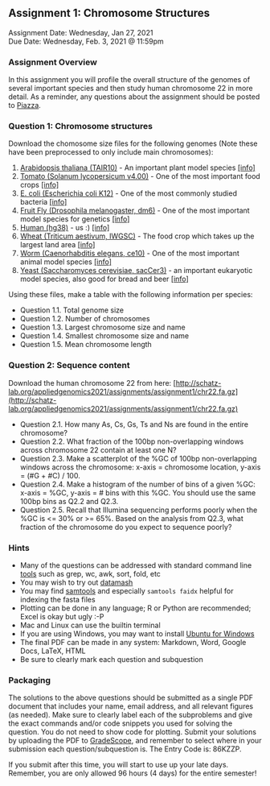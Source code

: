## Assignment 1: Chromosome Structures
Assignment Date: Wednesday, Jan 27, 2021 <br>
Due Date: Wednesday, Feb. 3, 2021 @ 11:59pm <br>

### Assignment Overview

In this assignment you will profile the overall structure of the genomes of several important species and then study human chromosome 22 in more detail.
As a reminder, any questions about the assignment should be posted to [Piazza](https://piazza.com/class/kkbggatvarnj0).

### Question 1: Chromosome structures

Download the chomosome size files for the following genomes (Note these have been preprocessed to only include main chromosomes):

1. [Arabidopsis thaliana (TAIR10)](http://schatz-lab.org/appliedgenomics2020/assignments/assignment1/TAIR10.chrom.sizes) - An important plant model species [[info]](https://en.wikipedia.org/wiki/Arabidopsis_thaliana)
2. [Tomato (Solanum lycopersicum v4.00)](http://schatz-lab.org/appliedgenomics2020/assignments/assignment1/tomato.chrom.sizes) - One of the most important food crops [[info]](https://en.wikipedia.org/wiki/Tomato)
3. [E. coli (Escherichia coli K12)](http://schatz-lab.org/appliedgenomics2020/assignments/assignment1/ecoli.chrom.sizes) - One of the most commonly studied bacteria [[info]](https://en.wikipedia.org/wiki/Escherichia_coli)
4. [Fruit Fly (Drosophila melanogaster, dm6)](http://schatz-lab.org/appliedgenomics2020/assignments/assignment1/dm6.chrom.sizes) - One of the most important model species for genetics [[info]](https://en.wikipedia.org/wiki/Drosophila_melanogaster)
5. [Human (hg38)](http://schatz-lab.org/appliedgenomics2020/assignments/assignment1/hg38.chrom.sizes) - us :) [[info]](https://en.wikipedia.org/wiki/Homo_sapiens)
6. [Wheat (Triticum aestivum, IWGSC)](http://schatz-lab.org/appliedgenomics2020/assignments/assignment1/wheat.chrom.sizes) - The food crop which takes up the largest land area [[info]](https://en.wikipedia.org/wiki/Wheat)
7. [Worm (Caenorhabditis elegans, ce10)](http://schatz-lab.org/appliedgenomics2020/assignments/assignment1/ce10.chrom.sizes) - One of the most important animal model species [[info]](https://en.wikipedia.org/wiki/Caenorhabditis_elegans)
8. [Yeast (Saccharomyces cerevisiae, sacCer3)](http://schatz-lab.org/appliedgenomics2020/assignments/assignment1/yeast.chrom.sizes) - an important eukaryotic model species, also good for bread and beer [[info]](https://en.wikipedia.org/wiki/Saccharomyces_cerevisiae)

Using these files, make a table with the following information per species:

- Question 1.1. Total genome size
- Question 1.2. Number of chromosomes
- Question 1.3. Largest chromosome size and name
- Question 1.4. Smallest chromosome size and name
- Question 1.5. Mean chromosome length


### Question 2: Sequence content

Download the human chromosome 22 from here: [http://schatz-lab.org/appliedgenomics2021/assignments/assignment1/chr22.fa.gz](http://schatz-lab.org/appliedgenomics2021/assignments/assignment1/chr22.fa.gz)

- Question 2.1. How many As, Cs, Gs, Ts and Ns are found in the entire chromosome?
- Question 2.2. What fraction of the 100bp non-overlapping windows across chromosome 22 contain at least one N?
- Question 2.3. Make a scatterplot of the %GC of 100bp non-overlapping windows across the chromosome: x-axis = chromosome location, y-axis = (#G + #C) / 100.
- Question 2.4. Make a histogram of the number of bins of a given %GC: x-axis = %GC, y-axis = # bins with this %GC. You should use the same 100bp bins as Q2.2 and Q2.3.
- Question 2.5. Recall that Illumina sequencing performs poorly when the %GC is <= 30% or >= 65%. Based on the analysis from Q2.3, what fraction of the chromosome do you expect to sequence poorly?


### Hints

- Many of the questions can be addressed with standard command line [tools](http://lh3lh3.users.sourceforge.net/biounix.shtml) such as grep, wc, awk, sort, fold, etc
- You may wish to try out [datamash](https://www.gnu.org/software/datamash/)
- You may find [samtools](http://www.htslib.org/) and especially `samtools faidx` helpful for indexing the fasta files
- Plotting can be done in any language; R or Python are recommended; Excel is okay but ugly :-P
- Mac and Linux can use the builtin terminal
- If you are using Windows, you may want to install [Ubuntu for Windows](https://tutorials.ubuntu.com/tutorial/tutorial-ubuntu-on-windows#0)
- The final PDF can be made in any system: Markdown, Word, Google Docs, LaTeX, HTML
- Be sure to clearly mark each question and subquestion

### Packaging

The solutions to the above questions should be submitted as a single PDF document that includes your name, email address, and 
all relevant figures (as needed). Make sure to clearly label each of the subproblems and give the exact commands and/or code snippets you used for 
solving the question. You do not need to show code for plotting. Submit your solutions by uploading the PDF to [GradeScope](https://www.gradescope.com/courses/236625), and remember to select where in your submission each question/subquestion is. The Entry Code is: 86KZZP. 

If you submit after this time, you will start to use up your late days. Remember, you are only allowed 96 hours (4 days) for the entire semester!



